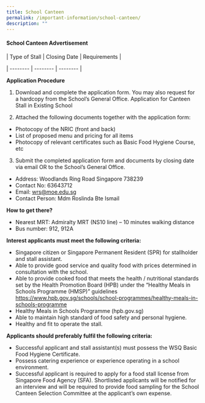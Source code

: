 ```yaml
---
title: School Canteen
permalink: /important-information/school-canteen/
description: ""
---
```

#### School Canteen Advertisement

| Type of Stall | Closing Date | Requirements |

| -------- | -------- | -------- |

**Application Procedure**
1.	Download and complete the application form. You may also request for a hardcopy from the School’s General Office. Application for Canteen Stall in Existing School

2.	Attached the following documents together with the application form:

* Photocopy of the NRIC (front and back)
*	List of proposed menu and pricing for all items
* Photocopy of relevant certificates such as Basic Food Hygiene Course, etc

3.	Submit the completed application form and documents by closing date via email OR to the School’s General Office.
* Address: Woodlands Ring Road Singapore 738239
* Contact No: 63643712
* Email: wrs@moe.edu.sg
* Contact Person: Mdm Roslinda Bte Ismail

**How to get there?**
* Nearest MRT: Admiralty MRT (NS10 line) – 10 minutes walking distance
* Bus number: 912, 912A

**Interest applicants must meet the following criteria:**
* Singapore citizen or Singapore Permanent Resident (SPR) for stallholder and stall assistant.
* Able to provide good service and quality food with prices determined in consultation with the school.
* Able to provide cooked food that meets the health / nutritional standards set by the Health Promotion Board (HPB) under the “Healthy Meals in Schools Programme (HMSP)” guidelines https://www.hpb.gov.sg/schools/school-programmes/healthy-meals-in-schools-programme
* Healthy Meals in Schools Programme (hpb.gov.sg)
* Able to maintain high standard of food safety and personal hygiene.
* Healthy and fit to operate the stall.

**Applicants should preferably fulfil the following criteria:**
* Successful applicant and stall assistant(s) must possess the WSQ Basic Food Hygiene Certificate.
* Possess catering experience or experience operating in a school environment.
* Successful applicant is required to apply for a food stall license from Singapore Food Agency (SFA). Shortlisted applicants will be notified for an interview and will be required to provide food sampling for the School Canteen Selection Committee at the applicant’s own expense.